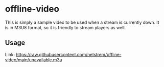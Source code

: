 # offline-video
This is simply a sample video to be used when a stream is currently down.
It is in M3U8 format, so it is friendly to stream players as well.

## Usage
Link: https://raw.githubusercontent.com/netstrem/offline-video/main/unavailable.m3u
